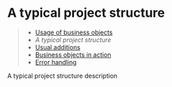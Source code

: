 # A typical project structure

> * [Usage of business objects](/advanced/usage)
> * _A typical project structure_
> * [Usual additions](additions)
> * [Business objects in action](in-action)
> * [Error handling](errors)

A typical project structure description
